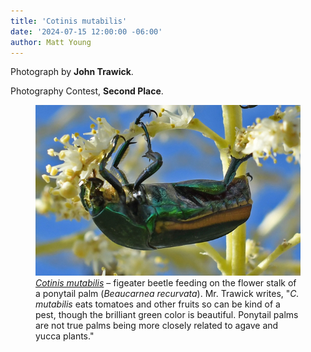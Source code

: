 ```yaml
---
title: 'Cotinis mutabilis'
date: '2024-07-15 12:00:00 -06:00'
author: Matt Young
---
```

Photograph by <strong>John Trawick</strong>.

Photography Contest, <strong>Second Place</strong>.

<figure>
<img src="/uploads/2024/Trawick_Cotinis_mutabilis_on_PonytailPalm.jpg" alt="Figeater beetle"/>
<figcaption><a href="https://ipm.ucanr.edu/PMG/GARDEN/FRUIT/PESTS/grfruitbeetle.html"><i>Cotinis mutabilis</i></a> – figeater beetle feeding on the flower stalk of a ponytail palm (<i>Beaucarnea recurvata</i>). Mr. Trawick writes, "<i>C. mutabilis</i> eats tomatoes and other fruits so can be kind of a pest, though the brilliant green color is beautiful. Ponytail palms are not true palms being more closely related to agave and yucca plants."
</figcaption>
</figure>

 
